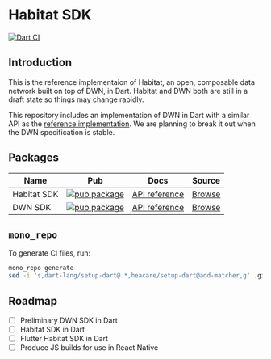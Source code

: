 
# Habitat SDK

[![Dart CI](https://github.com/heacare/habitat-sdk-dart/actions/workflows/dart.yml/badge.svg)](https://github.com/heacare/habitat-sdk-dart/actions/workflows/dart.yml)

## Introduction

This is the reference implementaion of Habitat, an open, composable data network built on top of DWN, in Dart. Habitat and DWN both are still in a draft state so things may change rapidly.

This repository includes an implementation of DWN in Dart with a similar API as the [reference implementation](https://github.com/TBD54566975/dwn-sdk-js). We are planning to break it out when the DWN specification is stable.

## Packages

| Name | Pub | Docs | Source |
|-|-|-|-|
| Habitat SDK | [![pub package](https://img.shields.io/pub/v/habitat_sdk.svg)](https://pub.dev/packages/habitat_sdk) | [API reference](https://pub.dev/documentation/habitat_sdk) | [Browse](habitat_sdk) |
| DWN SDK | [![pub package](https://img.shields.io/pub/v/dwn_sdk.svg)](https://pub.dev/packages/dwn_sdk) | [API reference](https://pub.dev/documentation/dwn_sdk) | [Browse](dwn_sdk) |

## `mono_repo`

To generate CI files, run:

```sh
mono_repo generate
sed -i 's,dart-lang/setup-dart@.*,heacare/setup-dart@add-matcher,g' .github/workflows/dart.yml
```

## Roadmap

- [ ] Preliminary DWN SDK in Dart
- [ ] Habitat SDK in Dart
- [ ] Flutter Habitat SDK in Dart
- [ ] Produce JS builds for use in React Native
